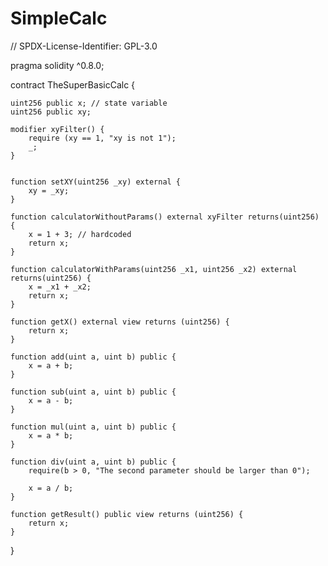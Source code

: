 # SimpleCalc
// SPDX-License-Identifier: GPL-3.0

pragma solidity ^0.8.0;

contract TheSuperBasicCalc {

    uint256 public x; // state variable
    uint256 public xy;

    modifier xyFilter() {
        require (xy == 1, "xy is not 1");
        _;
    }


    function setXY(uint256 _xy) external {
        xy = _xy;
    }

    function calculatorWithoutParams() external xyFilter returns(uint256) {
        x = 1 + 3; // hardcoded
        return x;
    }

    function calculatorWithParams(uint256 _x1, uint256 _x2) external returns(uint256) {
        x = _x1 + _x2;
        return x;
    }

    function getX() external view returns (uint256) {
        return x;
    }

    function add(uint a, uint b) public {
        x = a + b;
    }

    function sub(uint a, uint b) public {
        x = a - b;
    }

    function mul(uint a, uint b) public {
        x = a * b;
    }

    function div(uint a, uint b) public {
        require(b > 0, "The second parameter should be larger than 0");

        x = a / b;
    }

    function getResult() public view returns (uint256) {
        return x;
    }
}
